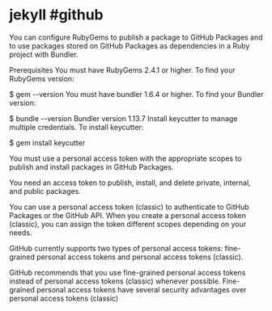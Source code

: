 # jekyll #github

You can configure RubyGems to publish a package to GitHub Packages and to use packages stored on GitHub Packages as dependencies in a Ruby project with Bundler.

Prerequisites
You must have RubyGems 2.4.1 or higher. To find your RubyGems version:

$ gem --version
You must have bundler 1.6.4 or higher. To find your Bundler version:

$ bundle --version
Bundler version 1.13.7
Install keycutter to manage multiple credentials. To install keycutter:

$ gem install keycutter

You must use a personal access token with the appropriate scopes to publish and install packages in GitHub Packages. 



You need an access token to publish, install, and delete private, internal, and public packages.

You can use a personal access token (classic) to authenticate to GitHub Packages or the GitHub API. When you create a personal access token (classic), you can assign the token different scopes depending on your needs.

GitHub currently supports two types of personal access tokens: fine-grained personal access tokens and personal access tokens (classic).

GitHub recommends that you use fine-grained personal access tokens instead of personal access tokens (classic) whenever possible. Fine-grained personal access tokens have several security advantages over personal access tokens (classic)